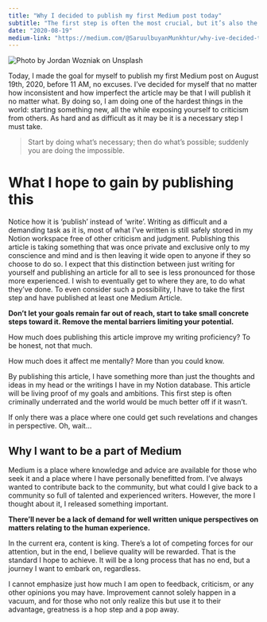 ```yaml
---
title: "Why I decided to publish my first Medium post today"
subtitle: "The first step is often the most crucial, but it’s also the step many hesitate to take."
date: "2020-08-19"
medium-link: "https://medium.com/@SaruulbuyanMunkhtur/why-ive-decided-to-publish-my-first-medium-post-today-and-why-it-matters-1db76f6f548d"
---
```

![Photo by Jordan Wozniak on Unsplash](https://miro.medium.com/max/1575/0*E_vmbLaT8ZuotRwQ)

Today, I made the goal for myself to publish my first Medium post on August 19th, 2020, before 11 AM, no excuses. I’ve decided for myself that no matter how inconsistent and how imperfect the article may be that I will publish it no matter what. By doing so, I am doing one of the hardest things in the world: starting something new, all the while exposing 
yourself to criticism from others. As hard and as difficult as it may be it is a necessary step I must take.

> Start by doing what’s necessary; then do what’s possible; suddenly you are doing the impossible.

# What I hope to gain by publishing this

Notice how it is ‘publish’ instead of ‘write’. Writing as difficult and a demanding task as it is, most of what I’ve written is still safely stored in my Notion workspace free of other criticism and judgment. Publishing this article is taking something that was once private and exclusive only to my conscience and mind and is then leaving it wide open to anyone if they so choose to do so. I expect that this distinction between just writing for yourself and publishing an article for all to see is less pronounced for those more experienced. I wish to eventually get to where they are, to do what they’ve done. To even consider such a possibility, I have to take the first step and have published at least one Medium Article.

**Don’t let your goals remain far out of reach, start to take small concrete steps toward it. Remove the mental barriers limiting your potential.**

How much does publishing this article improve my writing proficiency? To be honest, not that much.

How much does it affect me mentally? More than you could know.

By publishing this article, I have something more than just the thoughts and ideas in my head or the writings I have in my Notion database. This article will be living proof of my goals and ambitions. This first step is often criminally underrated and the world would be much better off if it wasn’t.

If only there was a place where one could get such revelations and changes in perspective. Oh, wait…

## Why I want to be a part of Medium

Medium is a place where knowledge and advice are available for those who seek it and a place where I have personally benefitted from. I’ve always wanted to contribute back to the community, but what could I give back to a community so full of talented and experienced writers. However, the more I thought about it, I released something important.

**There’ll never be a lack of demand for well written unique perspectives on matters relating to the human experience.**

In the current era, content is king. There’s a lot of competing forces for our attention, but in the end, I believe quality will be rewarded. That is the standard I hope to achieve. It will be a long process that has no end, but a journey I want to embark on, regardless.

I cannot emphasize just how much I am open to feedback, criticism, or any other opinions you may have. Improvement cannot solely happen in a vacuum, and for those who not only realize this but use it to their advantage, greatness is a hop step and a pop away.